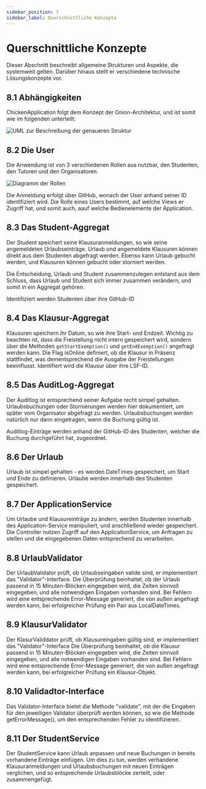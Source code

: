 ```yaml
---
sidebar_position: 7
sidebar_label: Querschnittliche Konzepte
---
```


# Querschnittliche Konzepte

Dieser Abschnitt beschreibt allgemeine Strukturen und Aspekte, die systemweit gelten. Darüber hinaus stellt er verschiedene technische Lösungskonzepte vor.

## 8.1 Abhängigkeiten
ChickenApplication folgt dem Konzept der Onion-Architektur, und ist somit wie im folgenden unterteilt:

<img src="{require('img/UML-8.PNG')}" alt="UML zur Beschreibung der genaueren Struktur" />

## 8.2 Die User
Die Anwendung ist von 3 verschiedenen Rollen aus nutzbar, den Studenten, den Tutoren und den Organisatoren.

<img src="{require('img/User2.JPG')}" alt="Diagramm der Rollen" />

Die Anmeldung erfolgt über GitHub, wonach der User anhand seiner ID identifiziert wird.
Die Rolle eines Users bestimmt, auf welche Views er Zugriff hat, und somit auch, aauf welche Bedienelemente der Application.

## 8.3 Das Student-Aggregat
Der Student speichert seine Klausuranmeldungen, so wie seine angemeldeten Urlaubseinträge.
Urlaub und angemeldete Klausuren können direkt aus dem Studenten abgefragt werden.
Ebenso kann Urlaub gebucht werden, und Klausuren können gebucht oder storniert werden.

Die Entscheidung, Urlaub und Student zusammenzulegen entstand aus dem Schluss, dass Urlaub und Student sich immer zusammen verändern, und somit in ein Aggregat gehören.

Identifiziert werden Studenten über ihre GitHub-ID

## 8.4 Das Klausur-Aggregat

Klausuren speichern ihr Datum, so wie ihre Start- und Endzeit.
Wichtig zu beachten ist, dass die Freistellung nicht intern gespeichert wird, sondern über die Methoden `getStartExemption()` und `getEndExemption()` angefragt werden kann.
Die Flag isOnline definiert, ob die Klausur in Präsenz stattfindet, was dementsprechend die Ausgabe der Freistellungen beeinflusst.
Identifiert wird die Klausur über ihre LSF-ID.

## 8.5 Das AuditLog-Aggregat

Der Auditlog ist entsprechend seiner Aufgabe recht simpel gehalten.
Urlaubsbuchungen oder Stornierungen werden hier dokumentiert, um später vom Organisator abgefragt zu werden.
Urlaubsbuchungen werden natürlich nur dann eingetragen, wenn die Buchung gültig ist.

Auditlog-Einträge werden anhand der GitHub-ID des Studenten, welcher die Buchung durchgeführt hat, zugeordnet.

## 8.6 Der Urlaub

Urlaub ist simpel gehalten - es werden DateTimes gespeichert, um Start und Ende zu definieren.
Urlaube werden innerhalb des Studenten gespeichert.

## 8.7 Der ApplicationService

Um Urlaube und Klausureinträge zu ändern, werden Studenten innerhalb des Application-Service manipuliert, und anschließend wieder gespeichert.
Die Controller nutzen Zugriff auf den ApplicationService, um Anfragen zu stellen und die eingegebenen Daten entsprechend zu verarbeiten.

## 8.8 UrlaubValidator

Der UrlaubValidator prüft, ob Urlaubseingaben valide sind, er  implementiert das "Validator"-Interface.
Die Überprüfung beinhaltet, ob der Urlaub passend in 15 Minuten-Blöcken eingegeben wird, die Zeiten sinnvoll eingegeben, und alle notwendigen Eingaben vorhanden sind.
Bei Fehlern wird eine entsprechende Error-Message generiert, die von außen angefragt werden kann, bei erfolgreicher Prüfung ein Pair aus LocalDateTimes.

## 8.9 KlausurValidator
Der KlasurValiddator prüft, ob Klausureingaben gültig sind, er implementiert das "Validator"-Interface
Die Überprüfung beinhaltet, ob die Klausur passend in 15 Minuten-Blöcken eingegeben wird, die Zeiten sinnvoll eingegeben, und alle notwendigen Eingaben vorhanden sind.
Bei Fehlern wird eine entsprechende Error-Message generiert, die von außen angefragt werden kann, bei erfolgreicher Prüfung ein Klausur-Objekt.

## 8.10 Validadtor-Interface
Das Validator-Interface bietet die Methode "validate", mit der die Eingaben für den jeweiligen Validator überprüft werden können, so wie die Methode getErrorMessage(), um den entsprechenden Fehler zu identifizieren.

## 8.11 Der StudentService
Der StudentService kann Urlaub anpassen und neue Buchungen in bereits vorhandene Einträge einfügen.
Um dies zu tun, werden verhandene Klausuranmeldungen und Urlaubsbuchungen mit neuen Einträgen verglichen, und so entsprechende Urlaubsblöcke zerteilt, oder zusammengefügt.